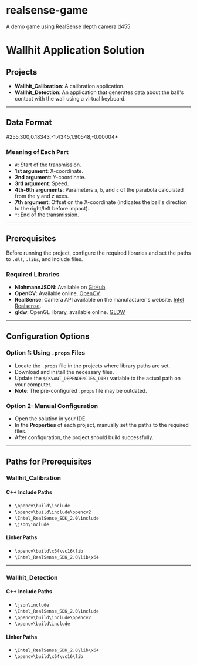 # realsense-game
A demo game using RealSense depth camera d455

# Wallhit Application Solution

## Projects
- **Wallhit_Calibration**: A calibration application.
- **Wallhit_Detection**: An application that generates data about the ball's contact with the wall using a virtual keyboard.

---

## Data Format
#255,300,0.18343,-1.4345,1.90548,-0.00004*

### Meaning of Each Part
- `#`: Start of the transmission.
- **1st argument**: X-coordinate.
- **2nd argument**: Y-coordinate.
- **3rd argument**: Speed.
- **4th-6th arguments**: Parameters `a`, `b`, and `c` of the parabola calculated from the y and z axes.
- **7th argument**: Offset on the X-coordinate (indicates the ball's direction to the right/left before impact).
- `*`: End of the transmission.

---

## Prerequisites
Before running the project, configure the required libraries and set the paths to `.dll`, `.libs`, and include files.

### Required Libraries
- **NlohmannJSON**: Available on [GitHub](https://github.com/nlohmann/json).
- **OpenCV**: Available online. [OpenCV](https://opencv.org/releases/).
- **RealSense**: Camera API available on the manufacturer's website. [Intel Realsense](https://www.intelrealsense.com/sdk-2/).
- **gldw**: OpenGL library, available online. [GLDW](https://www.glfw.org)

---

## Configuration Options

### Option 1: Using `.props` Files
- Locate the `.props` file in the projects where library paths are set.
- Download and install the necessary files.
- Update the `$(KVANT_DEPENDENCIES_DIR)` variable to the actual path on your computer.
- **Note**: The pre-configured `.props` file may be outdated.

### Option 2: Manual Configuration
- Open the solution in your IDE.
- In the **Properties** of each project, manually set the paths to the required files.
- After configuration, the project should build successfully.

---

## Paths for Prerequisites

### **Wallhit_Calibration**

#### C++ Include Paths
- `\opencv\build\include`
- `\opencv\build\include\opencv2`
- `\Intel_RealSense_SDK_2.0\include`
- `\json\include`

#### Linker Paths
- `\opencv\build\x64\vc16\lib`
- `\Intel_RealSense_SDK_2.0\lib\x64`

---

### **Wallhit_Detection**

#### C++ Include Paths
- `\json\include`
- `\Intel_RealSense_SDK_2.0\include`
- `\opencv\build\include\opencv2`
- `\opencv\build\include`

#### Linker Paths
- `\Intel_RealSense_SDK_2.0\lib\x64`
- `\opencv\build\x64\vc16\lib`
